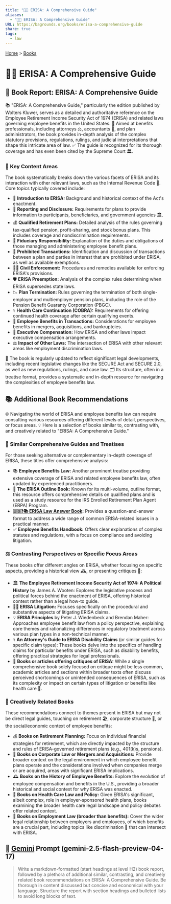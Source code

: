 ```yaml
---
title: "💼📜 ERISA: A Comprehensive Guide"
aliases:
  - "💼📜 ERISA: A Comprehensive Guide"
URL: https://bagrounds.org/books/erisa-a-comprehensive-guide
share: true
tags:
  - law
---
```

[Home](../index.md) > [Books](./index.md)  
# 💼📜 ERISA: A Comprehensive Guide  
## 📖 Book Report: ERISA: A Comprehensive Guide  
  
📚 "ERISA: A Comprehensive Guide," particularly the edition published by Wolters Kluwer, serves as a detailed and authoritative reference on the Employee Retirement Income Security Act of 1974 (ERISA) and related laws governing employee benefits in the United States. 🎯 Aimed at benefits professionals, including attorneys ⚖️, accountants 🧾, and plan administrators, the book provides in-depth analysis of the complex statutory provisions, regulations, rulings, and judicial interpretations that shape this intricate area of law. ✅ The guide is recognized for its thorough coverage and has even been cited by the Supreme Court 🏛️.  
  
### 🔑 Key Content Areas  
  
 The book systematically breaks down the various facets of ERISA and its interaction with other relevant laws, such as the Internal Revenue Code 🧾. Core topics typically covered include:  
  
* 📜 **Introduction to ERISA:** Background and historical context of the Act's enactment.  
* 📢 **Reporting and Disclosure:** Requirements for plans to provide information to participants, beneficiaries, and government agencies 🏛️.  
* 💰 **Qualified Retirement Plans:** Detailed analysis of the rules governing tax-qualified pension, profit-sharing, and stock bonus plans. This includes coverage and nondiscrimination requirements.  
* 💼 **Fiduciary Responsibility:** Explanation of the duties and obligations of those managing and administering employee benefit plans.  
* 🚫 **Prohibited Transactions:** Identification and discussion of transactions between a plan and parties in interest that are prohibited under ERISA, as well as available exemptions.  
* 🧑‍⚖️ **Civil Enforcement:** Procedures and remedies available for enforcing ERISA's provisions.  
* 🛡️ **ERISA Preemption:** Analysis of the complex rules determining when ERISA supersedes state laws.  
* 📉 **Plan Termination:** Rules governing the termination of both single-employer and multiemployer pension plans, including the role of the Pension Benefit Guaranty Corporation (PBGC).  
* ⚕️ **Health Care Continuation (COBRA):** Requirements for offering continued health coverage after certain qualifying events.  
* 🤝 **Employee Benefits in Transactions:** Considerations for employee benefits in mergers, acquisitions, and bankruptcies.  
* 👔 **Executive Compensation:** How ERISA and other laws impact executive compensation arrangements.  
* ⚖️ **Impact of Other Laws:** The intersection of ERISA with other relevant areas like employment discrimination laws.  
  
🔄 The book is regularly updated to reflect significant legal developments, including recent legislative changes like the SECURE Act and SECURE 2.0, as well as new regulations, rulings, and case law. 🗂️ Its structure, often in a treatise format, provides a systematic and in-depth resource for navigating the complexities of employee benefits law.  
  
## 📚 Additional Book Recommendations  
  
🌐 Navigating the world of ERISA and employee benefits law can require consulting various resources offering different levels of detail, perspectives, or focus areas. 💡 Here is a selection of books similar to, contrasting with, and creatively related to "ERISA: A Comprehensive Guide."  
  
### 📖 Similar Comprehensive Guides and Treatises  
  
For those seeking alternative or complementary in-depth coverage of ERISA, these titles offer comprehensive analysis:  
  
* 📚 **Employee Benefits Law:** Another prominent treatise providing extensive coverage of ERISA and related employee benefits law, often updated by experienced practitioners.  
* 📝 **The ERISA Outline Book:** Known for its multi-volume, outline format, this resource offers comprehensive details on qualified plans and is used as a study resource for the IRS Enrolled Retirement Plan Agent (ERPA) Program.  
* **[🇺🇸❓📚 ERISA Law Answer Book](./erisa-law-answer-book.md):** Provides a question-and-answer format to address a wide range of common ERISA-related issues in a practical manner.  
* ✅ **Employee Benefits Handbook:** Offers clear explanations of complex statutes and regulations, with a focus on compliance and avoiding litigation.  
  
### ⚖️ Contrasting Perspectives or Specific Focus Areas  
  
These books offer different angles on ERISA, whether focusing on specific aspects, providing a historical view 🕰️, or presenting critiques 📝:  
  
* 🏛️ **The Employee Retirement Income Security Act of 1974: A Political History** by James A. Wooten: Explores the legislative process and political forces behind the enactment of ERISA, offering historical context rather than a legal how-to guide.  
* 🧑‍⚖️ **ERISA Litigation:** Focuses specifically on the procedural and substantive aspects of litigating ERISA claims.  
* 💡 **ERISA Principles** by Peter J. Wiedenbeck and Brendan Maher: Approaches employee benefit law from a policy perspective, explaining core themes and rationalizing differences in regulatory treatment across various plan types in a non-technical manner.  
* ⚕️ **An Attorney's Guide to ERISA Disability Claims** (or similar guides for specific claim types): These books delve into the specifics of handling claims for particular benefits under ERISA, such as disability benefits, offering practical strategies for legal professionals.  
* 📝 **Books or articles offering critiques of ERISA:** While a single comprehensive book solely focused on critique might be less common, academic articles and sections within broader texts often discuss perceived shortcomings or unintended consequences of ERISA, such as its complexity or impact on certain types of litigation or benefits like health care 🏥.  
  
### 🎨 Creatively Related Books  
  
These recommendations connect to themes present in ERISA but may not be direct legal guides, touching on retirement 🏖️, corporate structure 🏢, or the social/economic context of employee benefits:  
  
* 💰 **Books on Retirement Planning:** Focus on individual financial strategies for retirement, which are directly impacted by the structure and rules of ERISA-governed retirement plans (e.g., 401(k)s, pensions).  
* 🏢 **Books on Corporate Law or Mergers and Acquisitions:** Provide broader context on the legal environment in which employee benefit plans operate and the considerations involved when companies merge or are acquired, areas with significant ERISA implications.  
* 🕰️ **Books on the History of Employee Benefits:** Explore the evolution of employee compensation and benefits in the U.S., providing a broader historical and social context for why ERISA was enacted.  
* 🏥 **Books on Health Care Law and Policy:** Given ERISA's significant, albeit complex, role in employer-sponsored health plans, books examining the broader health care legal landscape and policy debates offer related context.  
* 💼 **Books on Employment Law (broader than benefits):** Cover the wider legal relationship between employers and employees, of which benefits are a crucial part, including topics like discrimination 🚫 that can intersect with ERISA.  
  
## 💬 [Gemini](../software/gemini.md) Prompt (gemini-2.5-flash-preview-04-17)  
> Write a markdown-formatted (start headings at level H2) book report, followed by a plethora of additional similar, contrasting, and creatively related book recommendations on ERISA: A Comprehensive Guide. Be thorough in content discussed but concise and economical with your language. Structure the report with section headings and bulleted lists to avoid long blocks of text.